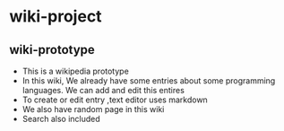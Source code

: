 # wiki-project
## wiki-prototype
- This is a wikipedia prototype 
- In this wiki, We already have some entries about some programming languages. We can add and edit this entires
- To create or edit entry ,text editor uses markdown
- We also have random page in this wiki
- Search also included
